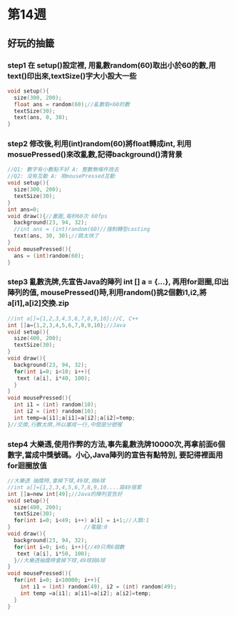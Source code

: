 # 第14週
## 好玩的抽籤
### step1 在 setup()設定裡, 用亂數random(60)取出小於60的數,用text()印出來,textSize()字大小設大一些
```c
void setup(){
  size(300, 200);
  float ans = random(60);//亂數取<60的數
  textSize(30);
  text(ans, 0, 30);
}
```
### step2 修改後,利用(int)random(60)將float轉成int, 利用mosuePressed()來改亂數,記得background()清背景
```c
//Q1: 數字有小數點不好 A: 整數無條件捨去
//Q2: 沒有互動 A: 用mousePressed互動
void setup(){
  size(300, 200);
  textSize(30);
}
int ans=0;
void draw(){//畫圖,每秒60次 60fps
  background(23, 94, 32);
  //int ans = (int)random(60)//強制轉型casting
  text(ans, 30, 30);//跳太快了
}
void mousePressed(){
  ans = (int)random(60);
}
```
### step3 亂數洗牌,先宣告Java的陣列 int [] a = {...}, 再用for迴圈,印出陣列的值, mousePressed()時,利用random()挑2個數i1,i2,將a[i1],a[i2]交換.zip
```c
//int a[]={1,2,3,4,5,6,7,8,9,10};//C, C++
int []a={1,2,3,4,5,6,7,8,9,10};//Java
void setup(){
  size(400, 200);
  textSize(30);
}
void draw(){
  background(23, 94, 32);
  for(int i=0; i<10; i++){
   text (a[i], i*40, 100); 
  }
}
void mousePressed(){
  int i1 = (int) random(10);
  int i2 = (int) random(10);
  int temp=a[i1];a[i1]=a[i2];a[i2]=temp;
}//交換,行數太擠,所以塞成一行,中間是分號喔
```
### step4 大樂透,使用作弊的方法,事先亂數洗牌10000次,再拿前面6個數字,當成中獎號碼。小心,Java陣列的宣告有點特別, 要記得裡面用for迴圈放值
```c
//大樂透 抽獎時,會掉下球,49球,挑6球
//int a[]={1,2,3,4,5,6,7,8,9,10....寫49很累
int []a=new int[49];//Java的陣列宣告好
void setup(){
  size(400, 200);
  textSize(30);
  for(int i=0; i<49; i++) a[i] = i+1;//人類:1
}                       //電腦:0
void draw(){
  background(23, 94, 32);
  for(int i=0; i<6; i++){//49只秀6個數
   text (a[i], i*50, 100); 
  }//大樂透抽獎時會掉下球,49球挑6球
}
void mousePressed(){
  for(int i=0; i<10000; i++){
    int i1 = (int) random(49), i2 = (int) random(49);
    int temp =a[i1]; a[i1]=a[i2]; a[i2]=temp;
  }
}
```
